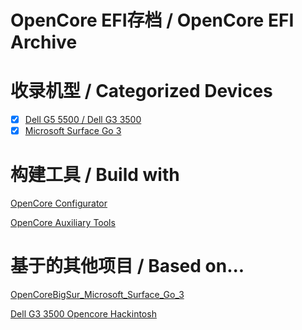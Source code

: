 # OpenCore EFI存档 / OpenCore EFI Archive

# 收录机型 / Categorized Devices
- [x] [Dell G5 5500 / Dell G3 3500](Dell_G5_5500)
- [x] [Microsoft Surface Go 3](Surface_Go_3)

# 构建工具 / Build with
[OpenCore Configurator](https://github.com/HackintoshFans/OpenCoreConfigurator)

[OpenCore Auxiliary Tools](https://github.com/ic005k/OCAuxiliaryTools)

# 基于的其他项目 / Based on...
[OpenCoreBigSur_Microsoft_Surface_Go_3](https://github.com/djmanri3/OpenCoreBigSur_Microsoft_Surface_Go_3)

[Dell G3 3500 Opencore Hackintosh](https://github.com/Xoloth/Dell-G3-3500-Opencore-Hackintosh)
